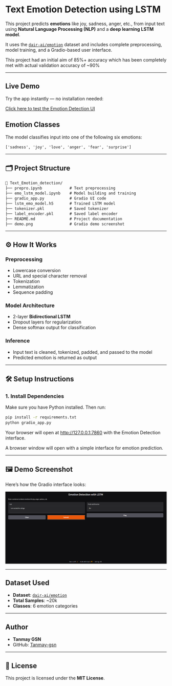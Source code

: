 #  Text Emotion Detection using LSTM

This project predicts **emotions** like joy, sadness, anger, etc., from input text using **Natural Language Processing (NLP)** and a **deep learning LSTM model**.

It uses the [`dair-ai/emotion`](https://huggingface.co/datasets/dair-ai/emotion) dataset and includes complete preprocessing, model training, and a Gradio-based user interface.

This project had an initial aim of 85%+ accuracy which has been completely met with actual validation accuracy of ~90%

---
##  Live Demo

Try the app instantly — no installation needed:

[Click here to test the Emotion Detection UI](https://cf776aaba989569aa3.gradio.live)

##  Emotion Classes

The model classifies input into one of the following six emotions:

```
['sadness', 'joy', 'love', 'anger', 'fear', 'surprise']
```

---

## 🗂 Project Structure

```
📁 Text_Emotion_detection/
├── prepro.ipynb            # Text preprocessing
├── emo_lstm_model.ipynb    # Model building and training
├── gradio_app.py           # Gradio UI code
├── lstm_emo_model.h5       # Trained LSTM model
├── tokenizer.pkl           # Saved tokenizer
├── label_encoder.pkl       # Saved label encoder
├── README.md               # Project documentation
├── demo.png                # Gradio demo screenshot
```

---

## ⚙ How It Works

###  Preprocessing
- Lowercase conversion
- URL and special character removal
- Tokenization
- Lemmatization
- Sequence padding

###  Model Architecture
- 2-layer **Bidirectional LSTM**
- Dropout layers for regularization
- Dense softmax output for classification

###  Inference
- Input text is cleaned, tokenized, padded, and passed to the model
- Predicted emotion is returned as output

---

## 🛠 Setup Instructions

### 1. Install Dependencies

Make sure you have Python installed. Then run:

```bash
pip install -r requirements.txt
python gradio_app.py

```
Your browser will open at http://127.0.0.1:7860 with the Emotion Detection interface.

A browser window will open with a simple interface for emotion prediction.

---

## 🖼 Demo Screenshot

Here’s how the Gradio interface looks:

![Emotion Detection Demo](demo.png)

---

##  Dataset Used

- **Dataset**: [`dair-ai/emotion`](https://huggingface.co/datasets/dair-ai/emotion)
- **Total Samples**: ~20k
- **Classes**: 6 emotion categories

---

##  Author

- **Tanmay GSN**
- GitHub: [Tanmay-gsn](https://github.com/Tanmay-gsn)

---

## 📄 License

This project is licensed under the **MIT License**.
